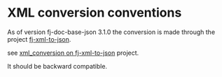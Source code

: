 # XML conversion conventions

As of version fj-doc-base-json 3.1.0 the conversion is made through the project [fj-xml-to-json](https://github.com/fugerit-org/fj-xml-to-json).

see [xml_conversion on fj-xml-to-json](https://github.com/fugerit-org/fj-xml-to-json/blob/main/src/main/docs/xml_conversion.md) project.

It should be backward compatible.